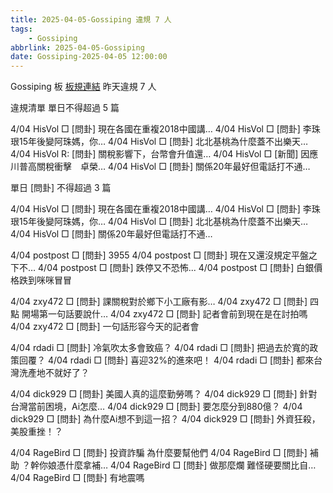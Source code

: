 ```yaml
---
title: 2025-04-05-Gossiping 違規 7 人
tags:
    - Gossiping
abbrlink: 2025-04-05-Gossiping
date: Gossiping-2025-04-05 12:00:00
---
```

Gossiping 板 [板規連結](https://www.ptt.cc/bbs/Gossiping/M.1637425085.A.07D.html)
昨天違規 7 人
<!-- more -->

違規清單
單日不得超過 5 篇

4/04 HisVol □ [問卦] 現在各國在重複2018中國講…
4/04 HisVol □ [問卦] 李珠珢15年後變阿珠媽，你…
4/04 HisVol □ [問卦] 北北基桃為什麼蓋不出樂天…
4/04 HisVol R: [問卦] 關稅影響下，台幣會升值還…
4/04 HisVol □ [新聞] 因應川普高關稅衝擊　卓榮…
4/04 HisVol □ [問卦] 關係20年最好但電話打不通…

單日 [問卦] 不得超過 3 篇

4/04 HisVol □ [問卦] 現在各國在重複2018中國講…
4/04 HisVol □ [問卦] 李珠珢15年後變阿珠媽，你…
4/04 HisVol □ [問卦] 北北基桃為什麼蓋不出樂天…
4/04 HisVol □ [問卦] 關係20年最好但電話打不通…

4/04 postpost □ [問卦] 3955
4/04 postpost □ [問卦] 現在又還沒規定平盤之下不…
4/04 postpost □ [問卦] 跌停又不恐怖...
4/04 postpost □ [問卦] 白銀價格跌到咪咪冒冒

4/04 zxy472 □ [問卦] 課關稅對於鄉下小工廠有影…
4/04 zxy472 □ [問卦] 四點 開場第一句話要說什…
4/04 zxy472 □ [問卦] 記者會前到現在是在討拍嗎
4/04 zxy472 □ [問卦] 一句話形容今天的記者會

4/04 rdadi □ [問卦] 冷氣吹太多會致癌？
4/04 rdadi □ [問卦] 把過去於寬的政策回覆？
4/04 rdadi □ [問卦] 喜迎32%的進來吧！
4/04 rdadi □ [問卦] 都來台灣洗產地不就好了？

4/04 dick929 □ [問卦] 美國人真的這麼勤勞嗎？
4/04 dick929 □ [問卦] 針對台灣當前困境，Ai怎麼…
4/04 dick929 □ [問卦] 要怎麼分到880億？
4/04 dick929 □ [問卦] 為什麼Ai想不到這一招？
4/04 dick929 □ [問卦] 外資狂殺，美股重挫！？

4/04 RageBird □ [問卦] 投資詐騙 為什麼要幫他們
4/04 RageBird □ [問卦] 補助 ？幹你娘憑什麼拿補…
4/04 RageBird □ [問卦] 做那麼爛 難怪硬要關比自…
4/04 RageBird □ [問卦] 有地震嗎